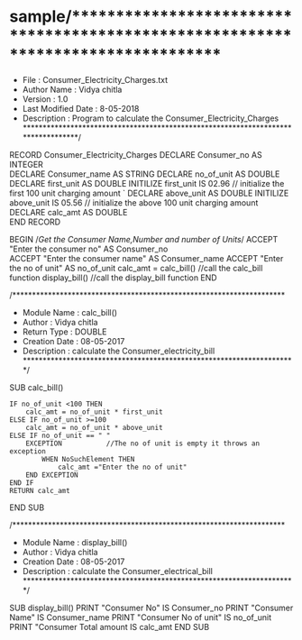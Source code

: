 # sample/*********************************************************************************
 * File                 : Consumer_Electricity_Charges.txt
 * Author Name          : Vidya chitla
 * Version              : 1.0
 * Last Modified Date   : 8-05-2018
 * Description          : Program to calculate the Consumer_Electricity_Charges
 **********************************************************************************/

RECORD Consumer_Electricity_Charges
	DECLARE Consumer_no AS INTEGER   	
	DECLARE Consumer_name AS STRING
	DECLARE no_of_unit AS DOUBLE
	DECLARE first_unit AS DOUBLE
	INITILIZE first_unit IS 02.96		// initialize the first 100 unit charging amount 
`	DECLARE above_unit AS DOUBLE
	INITILIZE above_unit IS 05.56		// initialize the above 100 unit charging amount 
	DECLARE calc_amt AS DOUBLE	
END RECORD

BEGIN
	/*Get the Consumer Name,Number and number of Units*/
	ACCEPT "Enter the consumer no" AS Consumer_no 		
	ACCEPT "Enter the consumer name" AS Consumer_name 
	ACCEPT "Enter the no of unit" AS no_of_unit 
	calc_amt = calc_bill()			//call the calc_bill function
	display_bill()				//call the display_bill function
END


/*********************************************************************
* Module Name         	: calc_bill()
* Author                : Vidya chitla
* Return Type           : DOUBLE
* Creation Date         : 08-05-2017
* Description           : calculate the Consumer_electricity_bill
 *********************************************************************/


SUB calc_bill()
	
	IF no_of_unit <100 THEN
		calc_amt = no_of_unit * first_unit  
	ELSE IF no_of_unit >=100	
		calc_amt = no_of_unit * above_unit 
	ELSE IF no_of_unit == " "
		EXCEPTION			//The no of unit is empty it throws an exception
			WHEN NoSuchElement THEN
				calc_amt ="Enter the no of unit"  
		END EXCEPTION 
	END IF
	RETURN calc_amt 
		
END SUB



/*********************************************************************
* Module Name         	: display_bill()
* Author                : Vidya chitla
* Creation Date         : 08-05-2017
* Description           : calculate the Consumer_electrical_bill
 *********************************************************************/

SUB display_bill()
	PRINT "Consumer No" IS Consumer_no 
	PRINT "Consumer Name" IS Consumer_name 
	PRINT "Consumer No of unit" IS no_of_unit 
	PRINT "Consumer Total amount IS calc_amt
END SUB
	
